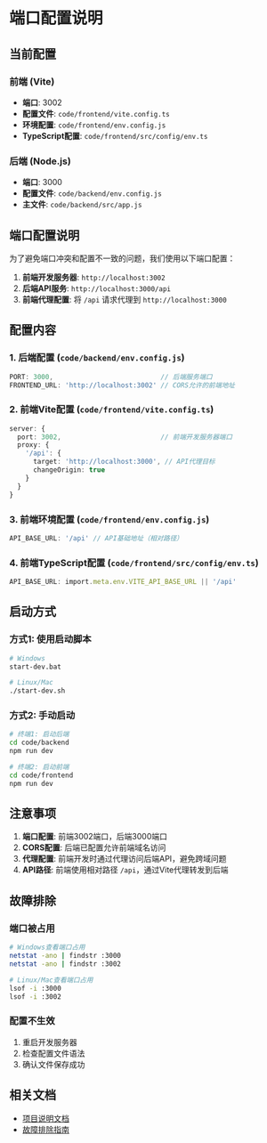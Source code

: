 # 端口配置说明

## 当前配置

### 前端 (Vite)
- **端口**: 3002
- **配置文件**: `code/frontend/vite.config.ts`
- **环境配置**: `code/frontend/env.config.js`
- **TypeScript配置**: `code/frontend/src/config/env.ts`

### 后端 (Node.js)
- **端口**: 3000
- **配置文件**: `code/backend/env.config.js`
- **主文件**: `code/backend/src/app.js`

## 端口配置说明

为了避免端口冲突和配置不一致的问题，我们使用以下端口配置：

1. **前端开发服务器**: `http://localhost:3002`
2. **后端API服务**: `http://localhost:3000/api`
3. **前端代理配置**: 将 `/api` 请求代理到 `http://localhost:3000`

## 配置内容

### 1. 后端配置 (`code/backend/env.config.js`)
```javascript
PORT: 3000,                           // 后端服务端口
FRONTEND_URL: 'http://localhost:3002' // CORS允许的前端地址
```

### 2. 前端Vite配置 (`code/frontend/vite.config.ts`)
```typescript
server: {
  port: 3002,                         // 前端开发服务器端口
  proxy: {
    '/api': {
      target: 'http://localhost:3000', // API代理目标
      changeOrigin: true
    }
  }
}
```

### 3. 前端环境配置 (`code/frontend/env.config.js`)
```javascript
API_BASE_URL: '/api' // API基础地址（相对路径）
```

### 4. 前端TypeScript配置 (`code/frontend/src/config/env.ts`)
```typescript
API_BASE_URL: import.meta.env.VITE_API_BASE_URL || '/api'
```

## 启动方式

### 方式1: 使用启动脚本
```bash
# Windows
start-dev.bat

# Linux/Mac
./start-dev.sh
```

### 方式2: 手动启动
```bash
# 终端1: 启动后端
cd code/backend
npm run dev

# 终端2: 启动前端
cd code/frontend
npm run dev
```

## 注意事项

1. **端口配置**: 前端3002端口，后端3000端口
2. **CORS配置**: 后端已配置允许前端域名访问
3. **代理配置**: 前端开发时通过代理访问后端API，避免跨域问题
4. **API路径**: 前端使用相对路径 `/api`，通过Vite代理转发到后端

## 故障排除

### 端口被占用
```bash
# Windows查看端口占用
netstat -ano | findstr :3000
netstat -ano | findstr :3002

# Linux/Mac查看端口占用
lsof -i :3000
lsof -i :3002
```

### 配置不生效
1. 重启开发服务器
2. 检查配置文件语法
3. 确认文件保存成功

## 相关文档

- [项目说明文档](./项目说明文档.md)
- [故障排除指南](../4、maintenance/故障排除指南.md)
